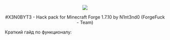 <p align="center">
  <img src="https://github.com/N1nt4nd0/Xenobyte/blob/master/logo.png">
</p>

<p align="center">#X3N0BYT3 - Hack pack for Minecraft Forge 1.7.10 by N1nt3nd0 (ForgeFuck - Team)</p>

Краткий гайд по функционалу:
